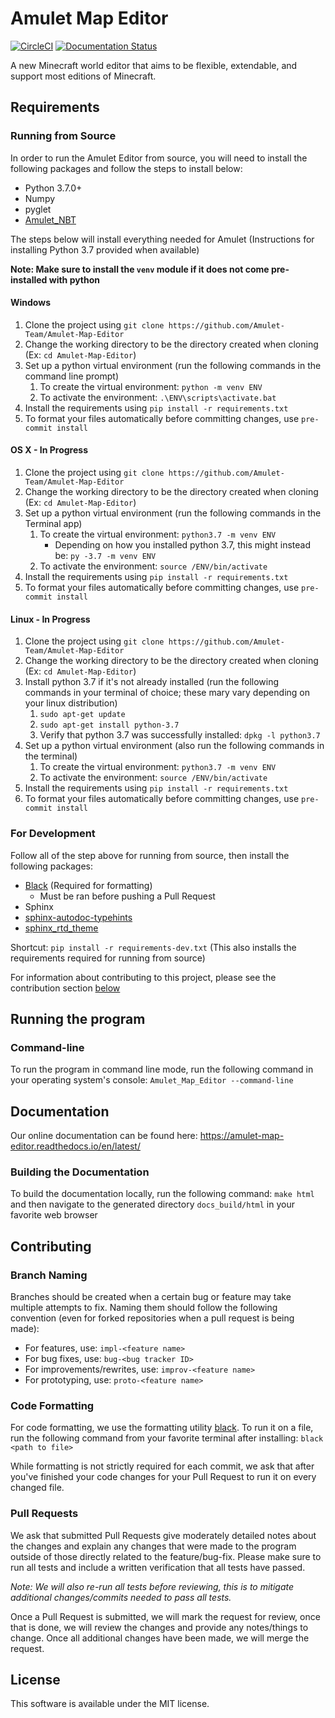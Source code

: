 # Amulet Map Editor

<a href="https://circleci.com/gh/Amulet-Team/Amulet-Map-Editor"><img alt="CircleCI" src="https://circleci.com/gh/Amulet-Team/Amulet-Map-Editor.svg"></a>
[![Documentation Status](https://readthedocs.org/projects/amulet-map-editor/badge/?version=latest)](https://amulet-map-editor.readthedocs.io/en/latest/?badge=latest)

A new Minecraft world editor that aims to be flexible, extendable, and support most editions
of Minecraft.

## Requirements

### Running from Source
In order to run the Amulet Editor from source, you will need to install the following packages and follow the steps to install below:
- Python 3.7.0+
- Numpy
- pyglet
- [Amulet_NBT](https://github.com/Amulet-Team/Amulet-NBT)

The steps below will install everything needed for Amulet (Instructions for installing Python 3.7 provided when available)

__Note: Make sure to install the `venv` module if it does not come pre-installed with python__

#### Windows
1. Clone the project using `git clone https://github.com/Amulet-Team/Amulet-Map-Editor`
2. Change the working directory to be the directory created when cloning (Ex: `cd Amulet-Map-Editor`)
3. Set up a python virtual environment (run the following commands in the command line prompt)
   1. To create the virtual environment: `python -m venv ENV`
   2. To activate the environment: `.\ENV\scripts\activate.bat`
4. Install the requirements using `pip install -r requirements.txt`
5. To format your files automatically before committing changes, use `pre-commit install`

#### OS X - In Progress
1. Clone the project using `git clone https://github.com/Amulet-Team/Amulet-Map-Editor`
2. Change the working directory to be the directory created when cloning (Ex: `cd Amulet-Map-Editor`)
3. Set up a python virtual environment (run the following commands in the Terminal app)
   1. To create the virtual environment: `python3.7 -m venv ENV`
      - Depending on how you installed python 3.7, this might instead be: `py -3.7 -m venv ENV`
   2. To activate the environment: `source /ENV/bin/activate`
4. Install the requirements using `pip install -r requirements.txt`
5. To format your files automatically before committing changes, use `pre-commit install`

#### Linux - In Progress
1. Clone the project using `git clone https://github.com/Amulet-Team/Amulet-Map-Editor`
2. Change the working directory to be the directory created when cloning (Ex: `cd Amulet-Map-Editor`)
3. Install python 3.7 if it's not already installed (run the following commands in your terminal of choice; these mary vary depending on your linux distribution)
   1. `sudo apt-get update`
   2. `sudo apt-get install python-3.7`
   3. Verify that python 3.7 was successfully installed: `dpkg -l python3.7`
4. Set up a python virtual environment (also run the following commands in the terminal)
   1. To create the virtual environment: `python3.7 -m venv ENV`
   2. To activate the environment: `source /ENV/bin/activate`
5. Install the requirements using `pip install -r requirements.txt`
6. To format your files automatically before committing changes, use `pre-commit install`

### For Development
Follow all of the step above for running from source, then install the following packages:
- [Black](https://github.com/ambv/black) (Required for formatting)
  - Must be ran before pushing a Pull Request
- Sphinx
- [sphinx-autodoc-typehints](https://github.com/agronholm/sphinx-autodoc-typehints)
- [sphinx_rtd_theme](https://github.com/rtfd/sphinx_rtd_theme)

Shortcut: `pip install -r requirements-dev.txt` (This also installs the requirements required for running from source)

For information about contributing to this project, please see the contribution section [below](#contributing)

## Running the program

### Command-line
To run the program in command line mode, run the following command in your operating system's console:
`Amulet_Map_Editor --command-line`

## Documentation

Our online documentation can be found here: https://amulet-map-editor.readthedocs.io/en/latest/

### Building the Documentation
To build the documentation locally, run the following command: `make html` and then navigate to the
generated directory `docs_build/html` in your favorite web browser


## Contributing

### Branch Naming
Branches should be created when a certain bug or feature may take multiple attempts to fix. Naming
them should follow the following convention (even for forked repositories when a pull request is being made):

* For features, use: `impl-<feature name>`
* For bug fixes, use: `bug-<bug tracker ID>`
* For improvements/rewrites, use: `improv-<feature name>`
* For prototyping, use: `proto-<feature name>`

### Code Formatting
For code formatting, we use the formatting utility [black](https://github.com/ambv/black). To run
it on a file, run the following command from your favorite terminal after installing: `black <path to file>`

While formatting is not strictly required for each commit, we ask that after you've finished your
code changes for your Pull Request to run it on every changed file.

### Pull Requests
We ask that submitted Pull Requests give moderately detailed notes about the changes and explain 
any changes that were made to the program outside of those directly related to the feature/bug-fix.
Please make sure to run all tests and include a written verification that all tests have passed.

_Note: We will also re-run all tests before reviewing, this is to mitigate additional changes/commits
needed to pass all tests._

Once a Pull Request is submitted, we will mark the request for review, once that is done, we will
review the changes and provide any notes/things to change. Once all additional changes have been made,
we will merge the request.


## License
This software is available under the MIT license.
